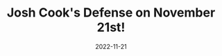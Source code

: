 ---
layout: gallery
page_name: gallery
title: "Josh Cook's Defense on November 21st!"
date: "2022-11-21"
use_compbio_images: true # Use images from compbio site (https://compbio.hms.harvard.edu/)
use_drupal_images: false # Use images from drupal site (https://prod-parklab.drupalsites.harvard.edu)
use_local_images: false # Use local images
items:
  - alt: "Josh's defense"
    compbio_filename: "screen_shot_2022-11-21_at_9.31.58_am_01.jpeg"
    drupal_filename: "screen_shot_2022-11-21_at_9.31.58_am_01.jpeg"
    local_filename: "screen_shot_2022-11-21_at_9.31.58_am_01.jpeg"
  - alt: "Josh's defense"
    compbio_filename: "img_4853_large.jpeg"
    drupal_filename: "img_4853_large.jpeg"
    local_filename: "img_4853_large.jpeg"
  - alt: "Josh's defense"
    compbio_filename: "img_2500_large.jpeg"
    drupal_filename: "img_2500_large.jpeg"
    local_filename: "img_2500_large.jpeg"
  - alt: "Josh's defense"
    compbio_filename: "img_2485_large.jpeg"
    drupal_filename: "img_2485_large.jpeg"
    local_filename: "img_2485_large.jpeg"
  - alt: "Josh's defense"
    compbio_filename: "img_2507_large_01_01.jpeg"
    drupal_filename: "img_2507_large_01_01.jpeg"
    local_filename: "img_2507_large_01_01.jpeg"
---
